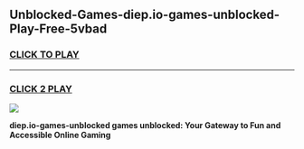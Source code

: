 
## Unblocked-Games-diep.io-games-unblocked-Play-Free-5vbad
<h3>
<a href="https://premium76.site?title=diep.io-games-unblocked&ref=19M">CLICK TO PLAY</a></h3>
<hr>

<h3>
<a href="https://premium76.site?title=diep.io-games-unblocked&ref=19M">CLICK 2 PLAY</a>
  
</h3>

<a href="https://premium76.site?title=diep.io-games-unblocked&ref=19M"><img src="https://clearcache.store/games.png"></a>


**diep.io-games-unblocked games unblocked: Your Gateway to Fun and Accessible Online Gaming**
